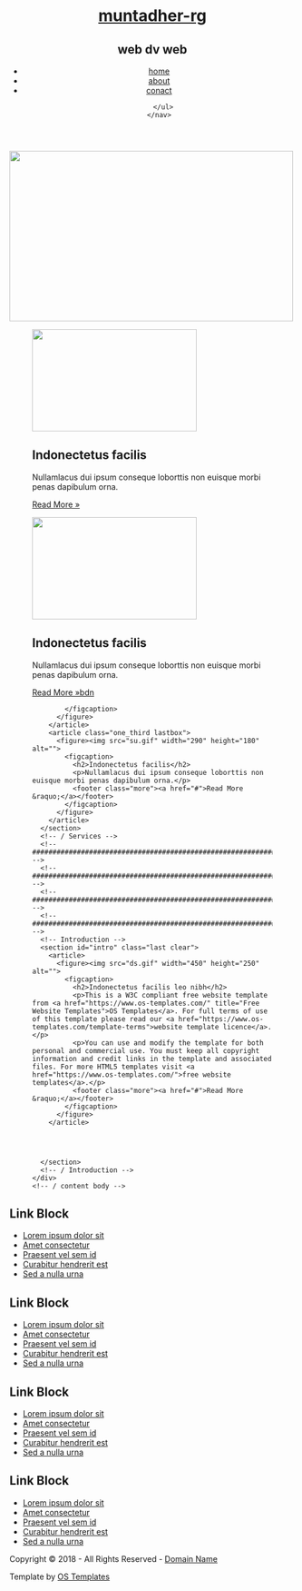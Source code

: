 <!DOCTYPE html>
<html lang="en" dir="ltr">
<head>
<title><em>muntadher</em></title>
<meta charset="UTF-8">
<link rel="stylesheet" href="styles/layout.css" type="text/css">
<!--[if lt IE 9]><script src="scripts/html5shiv.js"></script><![endif]-->
</head>
<body>
<div class="wrapper row1">
  <header id="header" class="clear">
    <div id="hgroup">
      <h1><a href="#">muntadher-rg</a></h1>
      <h2>web dv web</h2>
    </div>
    <nav>
      <ul>
        <li><a href="#">home</a></li>
        <li><a href="#">about</a></li>
        <li><a href="#">conact</a></li>
       
      </ul>
    </nav>
  </header>
</div>
<!-- content -->
<div class="wrapper row2">
  <div id="container" class="clear">
    <!-- Slider -->
    <section id="slider"><a href="#"><img src=  "sd.gif" width="500"  height="300"  alt="" ></a></section> 
    <!-- main content -->
    <div id="homepage">
      <!-- Services -->
      <section id="services" class="clear">
        <article class="one_third">
          <figure><img src="bb.gif" width="290" height="180" alt="">
            <figcaption>
              <h2>Indonectetus facilis</h2>
              <p>Nullamlacus dui ipsum conseque loborttis non euisque morbi penas dapibulum orna.</p>
              <footer class="more"><a href="#">Read More &raquo;</a></footer>
            </figcaption>
          </figure>
        </article>
        <article class="one_third">
          <figure><img src="sh.gif" width="290" height="180" alt="">
            <figcaption>
              <h2>Indonectetus facilis</h2>
              <p>Nullamlacus dui ipsum conseque loborttis non euisque morbi penas dapibulum orna.</p>
              <footer class="more"><a href="#">Read More &raquo;bdn</a></footer>
              
            </figcaption>
          </figure>
        </article>
        <article class="one_third lastbox">
          <figure><img src="su.gif" width="290" height="180" alt="">
            <figcaption>
              <h2>Indonectetus facilis</h2>
              <p>Nullamlacus dui ipsum conseque loborttis non euisque morbi penas dapibulum orna.</p>
              <footer class="more"><a href="#">Read More &raquo;</a></footer>
            </figcaption>
          </figure>
        </article>
      </section>
      <!-- / Services -->
      <!-- ########################################################################################## -->
      <!-- ########################################################################################## -->
      <!-- ########################################################################################## -->
      <!-- ########################################################################################## -->
      <!-- Introduction -->
      <section id="intro" class="last clear">
        <article>
          <figure><img src="ds.gif" width="450" height="250" alt="">
            <figcaption>
              <h2>Indonectetus facilis leo nibh</h2>
              <p>This is a W3C compliant free website template from <a href="https://www.os-templates.com/" title="Free Website Templates">OS Templates</a>. For full terms of use of this template please read our <a href="https://www.os-templates.com/template-terms">website template licence</a>.</p>
              <p>You can use and modify the template for both personal and commercial use. You must keep all copyright information and credit links in the template and associated files. For more HTML5 templates visit <a href="https://www.os-templates.com/">free website templates</a>.</p>
              <footer class="more"><a href="#">Read More &raquo;</a></footer>
            </figcaption>
          </figure>
        </article>

  


      </section>
      <!-- / Introduction -->
    </div>
    <!-- / content body -->
  </div>
</div>
<!-- Footer -->
<div class="wrapper row3">
  <div id="footer" class="clear">
    <!-- Section One -->
    <section class="one_quarter">
      <h2 class="title">Link Block</h2>
      <nav>
        <ul>
          <li><a href="#">Lorem ipsum dolor sit</a></li>
          <li><a href="#">Amet consectetur</a></li>
          <li><a href="#">Praesent vel sem id</a></li>
          <li><a href="#">Curabitur hendrerit est</a></li>
          <li class="last"><a href="#">Sed a nulla urna</a></li>
        </ul>
      </nav>
    </section>
    <!-- Section Two -->
    <section class="one_quarter">
      <h2 class="title">Link Block</h2>
      <nav>
        <ul>
          <li><a href="#">Lorem ipsum dolor sit</a></li>
          <li><a href="#">Amet consectetur</a></li>
          <li><a href="#">Praesent vel sem id</a></li>
          <li><a href="#">Curabitur hendrerit est</a></li>
          <li class="last"><a href="#">Sed a nulla urna</a></li>
        </ul>
      </nav>
    </section>
    <!-- Section Three -->
    <section class="one_quarter">
      <h2 class="title">Link Block</h2>
      <nav>
        <ul>
          <li><a href="#">Lorem ipsum dolor sit</a></li>
          <li><a href="#">Amet consectetur</a></li>
          <li><a href="#">Praesent vel sem id</a></li>
          <li><a href="#">Curabitur hendrerit est</a></li>
          <li class="last"><a href="#">Sed a nulla urna</a></li>
        </ul>
      </nav>
    </section>
    <!-- Section Four -->
    <section class="one_quarter lastbox">
      <h2 class="title">Link Block</h2>
      <nav>
        <ul>
          <li><a href="#">Lorem ipsum dolor sit</a></li>
          <li><a href="#">Amet consectetur</a></li>
          <li><a href="#">Praesent vel sem id</a></li>
          <li><a href="#">Curabitur hendrerit est</a></li>
          <li class="last"><a href="#">Sed a nulla urna</a></li>
        </ul>
      </nav>
    </section>
    <!-- / Section -->
  </div>
</div>
<!-- Copyright -->
<div class="wrapper row4">
  <footer id="copyright" class="clear">
    <p class="fl_left">Copyright &copy; 2018 - All Rights Reserved - <a href="#">Domain Name</a></p>
    <p class="fl_right">Template by <a target="_blank" href="https://www.os-templates.com/" title="Free Website Templates">OS Templates</a></p>
  </footer>
</div>
</body>
</html>

